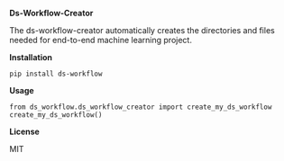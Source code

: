 **Ds-Workflow-Creator**

The ds-workflow-creator automatically creates the directories and files needed
for end-to-end machine learning project.

**Installation**

`pip install ds-workflow`

**Usage**

`from ds_workflow.ds_workflow_creator import create_my_ds_workflow` <br />
`create_my_ds_workflow()`

**License**

MIT
